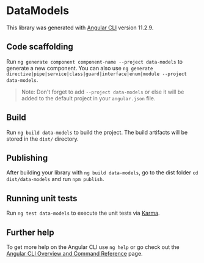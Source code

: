 # DataModels

This library was generated with [Angular CLI](https://github.com/angular/angular-cli) version 11.2.9.

## Code scaffolding

Run `ng generate component component-name --project data-models` to generate a new component. You can also use `ng generate directive|pipe|service|class|guard|interface|enum|module --project data-models`.
> Note: Don't forget to add `--project data-models` or else it will be added to the default project in your `angular.json` file. 

## Build

Run `ng build data-models` to build the project. The build artifacts will be stored in the `dist/` directory.

## Publishing

After building your library with `ng build data-models`, go to the dist folder `cd dist/data-models` and run `npm publish`.

## Running unit tests

Run `ng test data-models` to execute the unit tests via [Karma](https://karma-runner.github.io).

## Further help

To get more help on the Angular CLI use `ng help` or go check out the [Angular CLI Overview and Command Reference](https://angular.io/cli) page.
